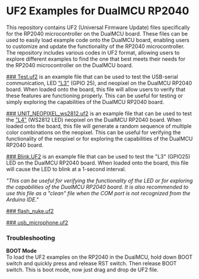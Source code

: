 UF2 Examples for DualMCU RP2040
====================

This repository contains UF2 (Universal Firmware Update) files specifically for the RP2040 microcontroller on the DualMCU board. These files can be used to easily load example code onto the DualMCU board, enabling users to customize and update the functionality of the RP2040 microcontroller. The repository includes various codes in UF2 format, allowing users to explore different examples to find the one that best meets their needs for the RP2040 microcontroller on the DualMCU board.


[### Test.uf2](https://github.com/UNIT-Electronics/DualMCU/blob/main/Software/UF2_Testing_File/Test.uf2) is an example file that can be used to test the USB-serial communication, LED ["L3"](https://raw.githubusercontent.com/UNIT-Electronics/DualMCU/main/Hardware/Resources/Front%20View%20DualMCU%20Topology.jpg) (GPIO 25), and neopixel on the DualMCU RP2040 board. When loaded onto the board, this file will allow users to verify that these features are functioning properly. This can be useful for testing or simply exploring the capabilities of the DualMCU RP2040 board.

[### UNIT_NEOPIXEL_ws2812.uf2](https://github.com/UNIT-Electronics/DualMCU/blob/main/Software/UF2_Testing_File/UNIT_NEOPIXEL_ws2812.uf2) is an example file that can be used to test the ["L4"](https://raw.githubusercontent.com/UNIT-Electronics/DualMCU/main/Hardware/Resources/Front%20View%20DualMCU%20Topology.jpg) (WS2812 LED) neopixel on the DualMCU RP2040 board. When loaded onto the board, this file will generate a random sequence of multiple color combinations on the neopixel. This can be useful for verifying the functionality of the neopixel or for exploring the capabilities of the DualMCU RP2040 board.

[### Blink.UF2](https://github.com/UNIT-Electronics/DualMCU/blob/main/Software/UF2_Testing_File/blink.uf2) is an example file that can be used to test the "L3" (GPIO25) LED on the DualMCU RP2040 board. When loaded onto the board, this file will cause the LED to blink at a 1-second interval. 

*"This can be useful for verifying the functionality of the LED or for exploring the capabilities of the DualMCU RP2040 board. It is also recommended to use this file as a "clean" file when the COM port is not recognized from the Arduino IDE."*

[### flash_nuke.uf2](https://github.com/UNIT-Electronics/DualMCU/blob/main/Software/UF2_Testing_File/flash_nuke.uf2)

[### usb_microphone.uf2](https://github.com/UNIT-Electronics/DualMCU/blob/main/Software/UF2_Testing_File/usb_microphone.uf2)
### Troubleshooting

__BOOT Mode__  
To load the UF2 examples on the RP2040 in the DualMCU, hold down BOOT switch and quickly press and release RST switch. Then release BOOT switch. This is boot mode, now just drag and drop de UF2 file.

